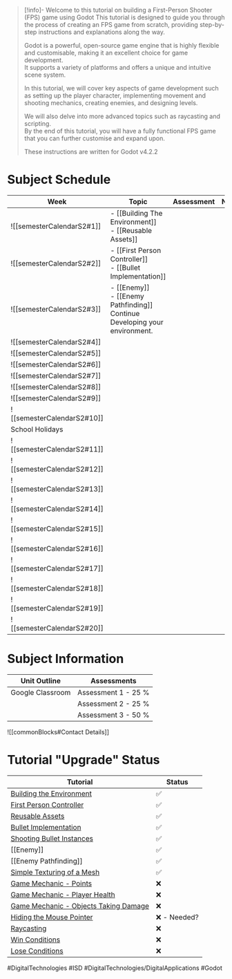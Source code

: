 > [!info]- Welcome to this tutorial on building a First-Person Shooter (FPS) game using Godot
>   This tutorial is designed to guide you through the process of creating an FPS game from scratch, providing step-by-step instructions and explanations along the way.  
>   
>   Godot is a powerful, open-source game engine that is highly flexible and customisable, making it an excellent choice for game development.   
>   It supports a variety of platforms and offers a unique and intuitive scene system.    
>   
>   In this tutorial, we will cover key aspects of game development such as setting up the player character, implementing movement and shooting mechanics, creating enemies, and designing levels.   
>   
>   We will also delve into more advanced topics such as raycasting and scripting.    
>   By the end of this tutorial, you will have a fully functional FPS game that you can further customise and expand upon.  
>   
>   These instructions are written for Godot v4.2.2  

# Subject Schedule

| Week                       | Topic                                                                            | Assessment | Notes |
| -------------------------- | -------------------------------------------------------------------------------- | ---------- | ----- |
| ![[semesterCalendarS2#1]]  | - [[Building The Environment]] <br> - [[Reusable Assets]]                        |            |       |
| ![[semesterCalendarS2#2]]  | - [[First Person Controller]]<br> - [[Bullet Implementation]]                    |            |       |
| ![[semesterCalendarS2#3]]  | - [[Enemy]]<br> - [[Enemy Pathfinding]]<br>Continue Developing your environment. |            |       |
| ![[semesterCalendarS2#4]]  |                                                                                  |            |       |
| ![[semesterCalendarS2#5]]  |                                                                                  |            |       |
| ![[semesterCalendarS2#6]]  |                                                                                  |            |       |
| ![[semesterCalendarS2#7]]  |                                                                                  |            |       |
| ![[semesterCalendarS2#8]]  |                                                                                  |            |       |
| ![[semesterCalendarS2#9]]  |                                                                                  |            |       |
| ![[semesterCalendarS2#10]] |                                                                                  |            |       |
| School Holidays            |                                                                                  |            |       |
| ![[semesterCalendarS2#11]] |                                                                                  |            |       |
| ![[semesterCalendarS2#12]] |                                                                                  |            |       |
| ![[semesterCalendarS2#13]] |                                                                                  |            |       |
| ![[semesterCalendarS2#14]] |                                                                                  |            |       |
| ![[semesterCalendarS2#15]] |                                                                                  |            |       |
| ![[semesterCalendarS2#16]] |                                                                                  |            |       |
| ![[semesterCalendarS2#17]] |                                                                                  |            |       |
| ![[semesterCalendarS2#18]] |                                                                                  |            |       |
| ![[semesterCalendarS2#19]] |                                                                                  |            |       |
| ![[semesterCalendarS2#20]] |                                                                                  |            |       |

# Subject Information

| Unit Outline     | Assessments         |
| ---------------- | ------------------- |
| Google Classroom | Assessment 1 - 25 % |
|                  | Assessment 2 - 25 % |
|                  | Assessment 3 - 50 % |


![[commonBlocks#Contact Details]]
  
# Tutorial "Upgrade" Status  

| **Tutorial**                                                                                   | **Status**  |
| ---------------------------------------------------------------------------------------------- | ----------- |
| [Building the Environment](Building%20The%20Environment.md)                                    | ✅           |
| [First Person Controller](First%20Person%20Controller.md)                                      | ✅           |
| [Reusable Assets](Reusable%20Assets.md)                                                        | ✅           |
| [Bullet Implementation](Bullet%20Implementation.md)                                            | ✅           |
| [Shooting Bullet Instances](Shooting%20Bullet%20Instances.md)                                  | ✅           |
| [[Enemy]]                                                                                      | ✅           |
| [[Enemy Pathfinding]]                                                                          | ✅           |
| [Simple Texturing of a Mesh](Simple%20Texturing%20of%20a%20Mesh.md)                            | ✅           |
| [Game Mechanic - Points](Points.md)                                                            | ❌           |
| [Game Mechanic - Player Health](ISD/2%20-%20Digital%20Applications/_topics/Player%20Health.md) | ❌           |
| [Game Mechanic - Objects Taking Damage](Objects%20Taking%20Damage.md)                          | ❌           |
| [Hiding the Mouse Pointer](Hiding%20the%20Mouse%20Pointer.md)                                  | ❌ - Needed? |
| [Raycasting](Raycasting.md)                                                                    | ❌           |
| [Win Conditions](Win%20Conditions.md)                                                          | ❌           |
| [Lose Conditions](Lose%20Conditions.md)                                                        | ❌           |
#DigitalTechnologies #ISD #DigitalTechnologies/DigitalApplications #Godot
